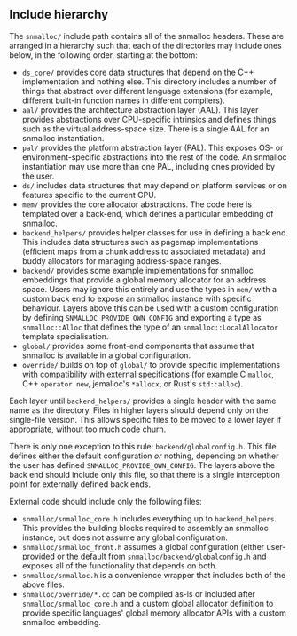 Include hierarchy
-----------------

The `snmalloc/` include path contains all of the snmalloc headers.
These are arranged in a hierarchy such that each of the directories may include ones below, in the following order, starting at the bottom:

 - `ds_core/` provides core data structures that depend on the C++ implementation and nothing else.
   This directory includes a number of things that abstract over different language extensions (for example, different built-in function names in different compilers).
 - `aal/` provides the architecture abstraction layer (AAL).
   This layer provides abstractions over CPU-specific intrinsics and defines things such as the virtual address-space size.
   There is a single AAL for an snmalloc instantiation.
 - `pal/` provides the platform abstraction layer (PAL).
   This exposes OS- or environment-specific abstractions into the rest of the code.
   An snmalloc instantiation may use more than one PAL, including ones provided by the user.
 - `ds/` includes data structures that may depend on platform services or on features specific to the current CPU.
 - `mem/` provides the core allocator abstractions.
   The code here is templated over a back-end, which defines a particular embedding of snmalloc.
 - `backend_helpers/` provides helper classes for use in defining a back end.
   This includes data structures such as pagemap implementations (efficient maps from a chunk address to associated metadata) and buddy allocators for managing address-space ranges.
 - `backend/` provides some example implementations for snmalloc embeddings that provide a global memory allocator for an address space.
   Users may ignore this entirely and use the types in `mem/` with a custom back end to expose an snmalloc instance with specific behaviour.
   Layers above this can be used with a custom configuration by defining `SNMALLOC_PROVIDE_OWN_CONFIG` and exporting a type as `snmalloc::Alloc` that defines the type of an `snmalloc::LocalAllocator` template specialisation.
 - `global/` provides some front-end components that assume that snmalloc is available in a global configuration.
 - `override/` builds on top of `global/` to provide specific implementations with compatibility with external specifications (for example C `malloc`, C++ `operator new`, jemalloc's `*allocx`, or Rust's `std::alloc`).

Each layer until `backend_helpers/` provides a single header with the same name as the directory.
Files in higher layers should depend only on the single-file version.
This allows specific files to be moved to a lower layer if appropriate, without too much code churn.

There is only one exception to this rule: `backend/globalconfig.h`.
This file defines either the default configuration *or* nothing, depending on whether the user has defined `SNMALLOC_PROVIDE_OWN_CONFIG`.
The layers above the back end should include only this file, so that there is a single interception point for externally defined back ends.

External code should include only the following files:

 - `snmalloc/snmalloc_core.h` includes everything up to `backend_helpers`.
   This provides the building blocks required to assembly an snmalloc instance, but does not assume any global configuration.
 - `snmalloc/snmalloc_front.h` assumes a global configuration (either user-provided or the default from `snmalloc/backend/globalconfig.h` and exposes all of the functionality that depends on both.
 - `snmalloc/snmalloc.h` is a convenience wrapper that includes both of the above files.
 - `snmalloc/override/*.cc` can be compiled as-is or included after `snmalloc/snmalloc_core.h` and a custom global allocator definition to provide specific languages' global memory allocator APIs with a custom snmalloc embedding.
